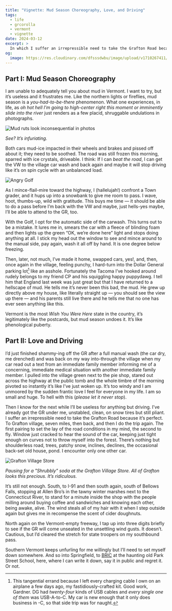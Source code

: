 ```yaml
---
title: "Vignette: Mud Season Choreography, Love, and Driving"
tags:
  - life
  - grcorolla
  - vermont
  - vignette
date: 2024-03-12
excerpt: >
  In which I suffer an irrepressible need to take the Grafton Road because it’s perfect. To Grafton village, seven miles, then back, and then I do the trip again. The first pairing to set the lay of the road conditions in my mind, the second to fly. Window just cracked to hear the sound of the car, keeping just tight enough on curves not to throw myself into the forest.
og:
  image: https://res.cloudinary.com/dfsssdwbu/image/upload/v1710267411/grafton_wagq4r.jpg
---
```


## Part I: Mud Season Choreography

I am unable to adequately tell you about mud in Vermont. I want to try, but it’s useless and it frustrates me. Like the northern lights or fireflies, mud season is a _you-had-to-be-there_ phenomenon. What one experiences, in life, as _oh hot hell I’m going to high-center right this moment or imminently slide into the river_ just renders as a few placid, shruggable undulations in photographs.

![Mud ruts look inconsequential in photos](https://res.cloudinary.com/dfsssdwbu/image/upload/c_fit,w_1200/v1710267411/disappointing-mud_rcv9lx.jpg)

_See? It’s infuriating._

Both cars mud-ice impacted in their wheels and brakes and pissed off about it; they need to be soothed. The road was still frozen this morning, sparred with ice crystals, driveable. I think: If I can _beat the road_, I can get the VW to the village car wash and back again and maybe it will stop driving like it’s on spin cycle with an unbalanced load.

![Angry Golf](https://res.cloudinary.com/dfsssdwbu/image/upload/c_fit,w_1200/v1710268303/golf_apc1ej.png)

As I mince-flail-mire toward the highway, I (hallelujah!) confront a Town grader, and it hups up into a snowbank to give me room to pass. I wave, hoot, thumbs-up, wild with gratitude. This buys me time — it should be able to do a pass before I’m back with the VW and maybe, just hells-yes maybe, I’ll be able to attend to the GR, too.

With the Golf, I opt for the automatic side of the carwash. This turns out to be a mistake. It lures me in, smears the car with a fleece of blinding foam and then lights up the green “OK, we’re done here” light and stops doing anything at all. I stick my head out the window to see and mince around to the manual side, pay again, wash it all off by hand. It is one degree below freezing.

Then, later, not much, I’ve made it home, swapped cars, yes!, and, then, once again in the village, feeling punchy, I hard-turn into the Dollar General parking lot[^1] like an asshole. Fortunately the Tacoma I’ve hooked around rudely belongs to my friend CP and his squiggling happy puppydawg. I tell him that England last week was just great but that I have returned to a hellscape of mud. He tells me it’s never been this bad, the mud. He grew up directly above my house, like literally straight up — you should see the view up there — and his parents still live there and he tells me that no one has ever seen anything like this.

Vermont is the most _Wish You Were Here_ state in the country, it’s legitimately like the postcards, but mud season undoes it. It’s like phenological puberty.

## Part II: Love and Driving

I’d just finished shammy-ing off the GR after a full manual wash (the car dry, me drenched) and was back on my way into-through the village when my car read out a text from an immediate family member informing me of a concerning, immediate medical situation with another immediate family member. I pulled into the village green next to the pie shop, stared out across the highway at the public tomb and the whole timbre of the morning pivoted so instantly it’s like I’ve just woken up. It’s too windy and I am unmoored by the sudden frantic love I feel for everyone in my life. I am so small and huge. To hell with this (_please let it never stop_).

Then I know for the next while I’ll be useless for anything but driving. I’ve already got the GR under me, unstabled, clean, on snow tires but still pliant. I suffer an irrepressible need to take the Grafton Road because it’s perfect. To Grafton village, seven miles, then back, and then I do the trip again. The first pairing to set the lay of the road conditions in my mind, the second to fly. Window just cracked to hear the sound of the car, keeping just tight enough on curves not to throw myself into the forest. There’s nothing but shoulderless road, trees, patchy snow, inclines, declines, the occasional back-set old house, pond. I encounter only one other car.

![Grafton Village Store](https://res.cloudinary.com/dfsssdwbu/image/upload/c_fit,w_1200/v1710267411/grafton_wagq4r.jpg)

_Pausing for a "Shrubbly" soda at the Grafton Village Store. All of Grafton looks this precious. It’s ridiculous._

It’s still not enough. South, to I-91 and then south again, south of Bellows Falls, stopping at Allen Bro’s in the tawny winter marshes next to the Connecticut River, to stand for a minute inside the shop with the people milling around buying coffee and sandwiches and knowing each other, being awake, alive. The wind steals all of my hair with it when I step outside again but gives me in recompense the scent of cider doughnuts.

North again on the Vermont-empty freeway, I tap up into three digits briefly to see if the GR will come unseated in the unsettling wind gusts. It doesn’t. Cautious, but I’d cleared the stretch for state troopers on my southbound pass.

Southern Vermont keeps unfurling for me willingly but I’ll need to set myself down somewhere. And so into Springfield, to [BRIC](https://bricvt.org/) at the haunting old Park Street School, here, where I can write it down, say it in public and regret it. Or not.

[^1]: This tangential errand because I left every charging cable I own on an airplane a few days ago, my fastidiously-crafted kit. Good work, Gardner. DG had _twenty-four_ kinds of USB cables and _every single one of them_ was USB-A-to-C. My car is new enough that it only does business in -C, so that side trip was for naught.
